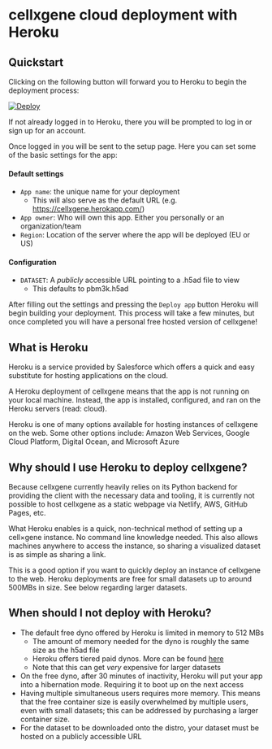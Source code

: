 # cellxgene cloud deployment with Heroku

## Quickstart

Clicking on the following button will forward you to Heroku to begin the deployment process:

<a href="https://heroku.com/deploy?template=https://github.com/chanzuckerberg/cellxgene/tree/heroku">
  <img src="https://www.herokucdn.com/deploy/button.svg" alt="Deploy">
</a>

If not already logged in to Heroku, there you will be prompted to log in or sign up for an account.

Once logged in you will be sent to the setup page. Here you can set some of the basic settings for the app:

#### Default settings

- `App name`: the unique name for your deployment
  - This will also serve as the default URL (e.g. https://cellxgene.herokapp.com/)
- `App owner`: Who will own this app. Either you personally or an organization/team
- `Region`: Location of the server where the app will be deployed (EU or US)

#### Configuration

- `DATASET`: A _publicly_ accessible URL pointing to a .h5ad file to view
  - This defaults to pbm3k.h5ad

After filling out the settings and pressing the `Deploy app` button Heroku will begin building your deployment. This process will take a few minutes, but once completed you will have a personal free hosted version of cellxgene!

## What is Heroku

Heroku is a service provided by Salesforce which offers a quick and easy substitute for hosting applications on the cloud.

A Heroku deployment of cellxgene means that the app is not running on your local machine. Instead, the app is installed, configured, and ran on the Heroku servers (read: cloud).

Heroku is one of many options available for hosting instances of cellxgene on the web.
Some other options include: Amazon Web Services, Google Cloud Platform, Digital Ocean, and Microsoft Azure

## Why should I use Heroku to deploy cellxgene?

Because cellxgene currently heavily relies on its Python backend for providing the client with the necessary data and tooling, it is currently not possible to host cellxgene as a static webpage via Netlify, AWS, GitHub Pages, etc.

What Heroku enables is a quick, non-technical method of setting up a cell×gene instance. No command line knowledge needed. This also allows machines anywhere to access the instance, so sharing a visualized dataset is as simple as sharing a link.

This is a good option if you want to quickly deploy an instance of cellxgene to the web. Heroku deployments are free for small datasets up to around 500MBs in size. See below regarding larger datasets.

## When should I not deploy with Heroku?

- The default free dyno offered by Heroku is limited in memory to 512 MBs
  - The amount of memory needed for the dyno is roughly the same size as the h5ad file
  - Heroku offers tiered paid dynos. More can be found [here](https://www.heroku.com/pricing)
  - Note that this can get _very_ expensive for larger datasets
- On the free dyno, after 30 minutes of inactivity, Heroku will put your app into a hibernation mode. Requiring it to boot up on the next access
- Having multiple simultaneous users requires more memory. This means that the free container size is easily overwhelmed by multiple users, even with small datasets; this can be addressed by purchasing a larger container size.
- For the dataset to be downloaded onto the distro, your dataset must be hosted on a publicly accessible URL
